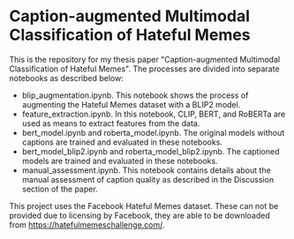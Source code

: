 # Caption-augmented Multimodal Classification of Hateful Memes

This is the repository for my thesis paper "Caption-augmented Multimodal Classification of Hateful Memes". The processes are divided into separate notebooks as described below:
- blip_augmentation.ipynb. This notebook shows the process of augmenting the Hateful Memes dataset with a BLIP2 model.
- feature_extraction.ipynb. In this notebook, CLIP, BERT, and RoBERTa are used as means to extract features from the data.
- bert_model.ipynb and roberta_model.ipynb. The original models without captions are trained and evaluated in these notebooks.
- bert_model_blip2.ipynb and roberta_model_blip2.ipynb. The captioned models are trained and evaluated in these notebooks.
- manual_assessment.ipynb. This notebook contains details about the manual assessment of caption quality as described in the Discussion section of the paper.

This project uses the Facebook Hateful Memes dataset. These can not be provided due to licensing by Facebook, they are able to be downloaded from https://hatefulmemeschallenge.com/.
